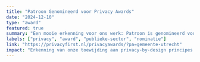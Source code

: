 ```yaml
---
title: "Patroon Genomineerd voor Privacy Awards"
date: "2024-12-10"
type: "award"
featured: true
summary: "Een mooie erkenning voor ons werk: Patroon is genomineerd voor de Privacy Awards 2024. De nominatie onderstreept onze vooruitstrevende aanpak in het beschermen van privacy binnen de publieke sector."
labels: ["privacy", "award", "publieke-sector", "nominatie"]
link: "https://privacyfirst.nl/privacyawards/?pa=gemeente-utrecht"
impact: "Erkenning van onze toewijding aan privacy-by-design principes in digitale transformatie projecten"
---
```

